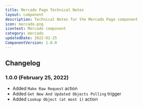 ```yaml
---
title: Mercado Pago Technical Notes
layout: component
description: Technical Notes for the Mercado Pago component
icon: mercado.png
icontext: Mercado component
category: mercado
updatedDate: 2022-02-25
ComponentVersion: 1.0.0
---
```


## Changelog

### 1.0.0 (February 25, 2022)

- Added `Make Raw Request` action
- Added `Get New And Updated Objects Polling` trigger
- Added `Lookup Object (at most 1)` action
